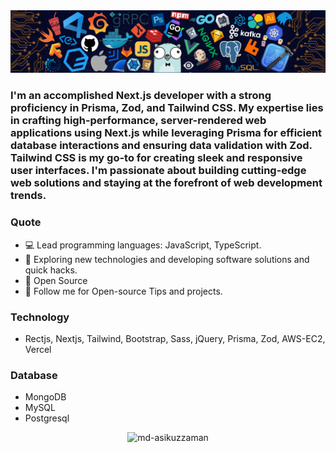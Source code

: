 <img src="https://raw.githubusercontent.com/BINOD-XD/BINOD-XD/main/header_.png"/>

### I'm an accomplished Next.js developer with a strong proficiency in Prisma, Zod, and Tailwind CSS. My expertise lies in crafting high-performance, server-rendered web applications using Next.js while leveraging Prisma for efficient database interactions and ensuring data validation with Zod. Tailwind CSS is my go-to for creating sleek and responsive user interfaces. I'm passionate about building cutting-edge web solutions and staying at the forefront of web development trends.

### Quote
* 💻 Lead programming languages: JavaScript, TypeScript.
* 📌 Exploring new technologies and developing software solutions and quick hacks.
* 🧩 Open Source
* 📂 Follow me for Open-source Tips and projects.

### Technology
* Rectjs, Nextjs, Tailwind, Bootstrap, Sass, jQuery, Prisma, Zod, AWS-EC2, Vercel

### Database
* MongoDB
* MySQL
* Postgresql


<div width="100%" align="center">
<img
    src="https://github-readme-stats.vercel.app/api/top-langs?username=md-asikuzzaman&show_icons=true&locale=en&layout=compact"
    alt="md-asikuzzaman"
  />
</div>



